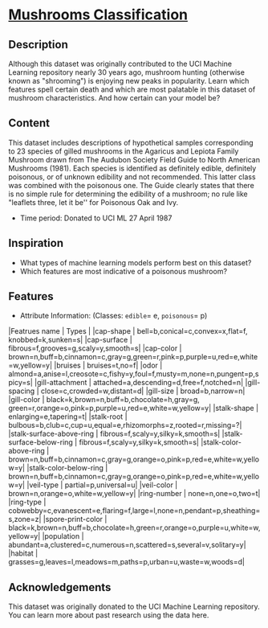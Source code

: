 # [Mushrooms Classification](https://www.kaggle.com/uciml/mushroom-classification)

## Description

Although this dataset was originally contributed to the UCI Machine Learning repository nearly 30 years ago, mushroom hunting (otherwise known as "shrooming") is enjoying new peaks in popularity. Learn which features spell certain death and which are most palatable in this dataset of mushroom characteristics. And how certain can your model be?

## Content

This dataset includes descriptions of hypothetical samples corresponding to 23 species of gilled mushrooms in the Agaricus and Lepiota Family Mushroom drawn from The Audubon Society Field Guide to North American Mushrooms (1981). Each species is identified as definitely edible, definitely poisonous, or of unknown edibility and not recommended. This latter class was combined with the poisonous one. The Guide clearly states that there is no simple rule for determining the edibility of a mushroom; no rule like "leaflets three, let it be'' for Poisonous Oak and Ivy.

- Time period: Donated to UCI ML 27 April 1987

## Inspiration

- What types of machine learning models perform best on this dataset?
- Which features are most indicative of a poisonous mushroom?


## Features

- Attribute Information: (Classes: `edible`= e, `poisonous`= p)

|Featrues name | Types |
|cap-shape |  bell=b,conical=c,convex=x,flat=f, knobbed=k,sunken=s|
|cap-surface |  fibrous=f,grooves=g,scaly=y,smooth=s|
|cap-color |  brown=n,buff=b,cinnamon=c,gray=g,green=r,pink=p,purple=u,red=e,white=w,yellow=y|
|bruises |  bruises=t,no=f|
|odor |  almond=a,anise=l,creosote=c,fishy=y,foul=f,musty=m,none=n,pungent=p,spicy=s|
|gill-attachment |  attached=a,descending=d,free=f,notched=n|
|gill-spacing |  close=c,crowded=w,distant=d|
|gill-size |  broad=b,narrow=n|
|gill-color |  black=k,brown=n,buff=b,chocolate=h,gray=g, green=r,orange=o,pink=p,purple=u,red=e,white=w,yellow=y|
|stalk-shape |  enlarging=e,tapering=t|
|stalk-root |  bulbous=b,club=c,cup=u,equal=e,rhizomorphs=z,rooted=r,missing=?|
|stalk-surface-above-ring |  fibrous=f,scaly=y,silky=k,smooth=s|
|stalk-surface-below-ring |  fibrous=f,scaly=y,silky=k,smooth=s|
|stalk-color-above-ring |  brown=n,buff=b,cinnamon=c,gray=g,orange=o,pink=p,red=e,white=w,yellow=y|
|stalk-color-below-ring |  brown=n,buff=b,cinnamon=c,gray=g,orange=o,pink=p,red=e,white=w,yellow=y|
|veil-type |  partial=p,universal=u|
|veil-color |  brown=n,orange=o,white=w,yellow=y|
|ring-number |  none=n,one=o,two=t|
|ring-type |  cobwebby=c,evanescent=e,flaring=f,large=l,none=n,pendant=p,sheathing=s,zone=z|
|spore-print-color |  black=k,brown=n,buff=b,chocolate=h,green=r,orange=o,purple=u,white=w,yellow=y|
|population |  abundant=a,clustered=c,numerous=n,scattered=s,several=v,solitary=y|
|habitat |  grasses=g,leaves=l,meadows=m,paths=p,urban=u,waste=w,woods=d|

## Acknowledgements

This dataset was originally donated to the UCI Machine Learning repository. You can learn more about past research using the data here.
